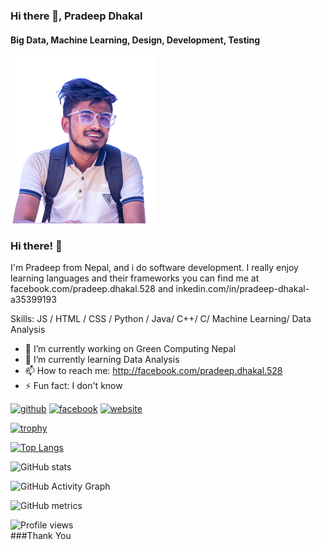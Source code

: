 ### Hi there 👋, Pradeep Dhakal
#### Big Data, Machine Learning, Design, Development, Testing
![Big Data Analysis, Design, Development, Testing](https://github.com/Pradeep-Dhakal/Pradeep-Dhakal/blob/main/IMG_9953-removebg-preview.png)

### Hi there! 👋
I'm Pradeep from Nepal, and i do software development. I really enjoy learning languages and their frameworks 
you can find me at facebook.com/pradeep.dhakal.528 and inkedin.com/in/pradeep-dhakal-a35399193

Skills: JS / HTML / CSS / Python / Java/ C++/ C/ Machine Learning/ Data Analysis

- 🔭 I’m currently working on Green Computing Nepal  
- 🌱 I’m currently learning Data Analysis  
- 📫 How to reach me: http://facebook.com/pradeep.dhakal.528 
- ⚡ Fun fact: I don't know 


[<img src='https://cdn.jsdelivr.net/npm/simple-icons@3.0.1/icons/github.svg' alt='github' height='40'>](https://github.com/Pradeep-Dhakal)  [<img src='https://cdn.jsdelivr.net/npm/simple-icons@3.0.1/icons/facebook.svg' alt='facebook' height='40'>](https://www.facebook.com/http://facebook.com/pradeep.dhakal.528)  [<img src='https://cdn.jsdelivr.net/npm/simple-icons@3.0.1/icons/icloud.svg' alt='website' height='40'>](http://pradipdhakal22.com.np/)  

[![trophy](https://github-profile-trophy.vercel.app/?username=Pradeep-Dhakal)](https://github.com/ryo-ma/github-profile-trophy)

[![Top Langs](https://github-readme-stats.vercel.app/api/top-langs/?username=Pradeep-Dhakal)](https://github.com/anuraghazra/github-readme-stats)

![GitHub stats](https://github-readme-stats.vercel.app/api?username=Pradeep-Dhakal&show_icons=true&count_private=true)  

![GitHub Activity Graph](https://activity-graph.herokuapp.com/graph?username=Pradeep-Dhakal)  

![GitHub metrics](https://metrics.lecoq.io/Pradeep-Dhakal)  

![Profile views](https://gpvc.arturio.dev/Pradeep-Dhakal)  
###Thank You 
